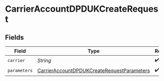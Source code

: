 # CarrierAccountDPDUKCreateRequest


## Fields

| Field                                                                                                               | Type                                                                                                                | Required                                                                                                            | Description                                                                                                         | Example                                                                                                             |
| ------------------------------------------------------------------------------------------------------------------- | ------------------------------------------------------------------------------------------------------------------- | ------------------------------------------------------------------------------------------------------------------- | ------------------------------------------------------------------------------------------------------------------- | ------------------------------------------------------------------------------------------------------------------- |
| `carrier`                                                                                                           | *String*                                                                                                            | :heavy_check_mark:                                                                                                  | N/A                                                                                                                 | dpd_uk                                                                                                              |
| `parameters`                                                                                                        | [CarrierAccountDPDUKCreateRequestParameters](../../models/components/CarrierAccountDPDUKCreateRequestParameters.md) | :heavy_check_mark:                                                                                                  | N/A                                                                                                                 |                                                                                                                     |